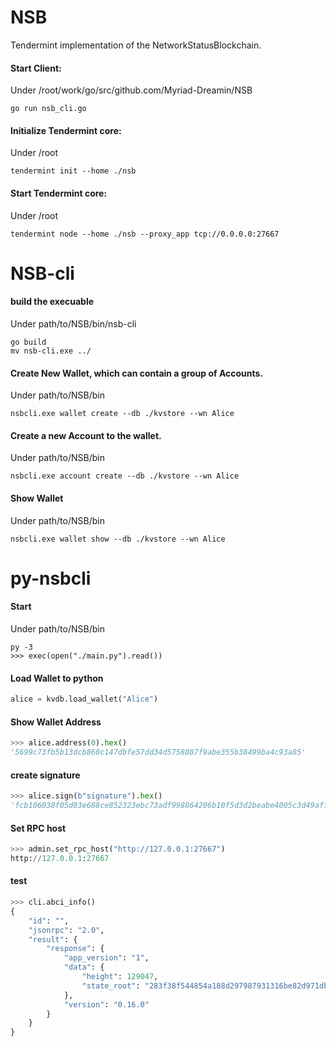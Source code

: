 # NSB

Tendermint implementation of the NetworkStatusBlockchain.

#### Start Client: 

Under /root/work/go/src/github.com/Myriad-Dreamin/NSB 

```
go run nsb_cli.go
```


#### Initialize Tendermint core:

Under /root

```
tendermint init --home ./nsb
```

#### Start Tendermint core:

Under /root

```
tendermint node --home ./nsb --proxy_app tcp://0.0.0.0:27667
```

# NSB-cli
#### build the execuable
Under path/to/NSB/bin/nsb-cli
```
go build
mv nsb-cli.exe ../
```

#### Create New Wallet, which can contain a group of Accounts. 
Under path/to/NSB/bin
```
nsbcli.exe wallet create --db ./kvstore --wn Alice
```


#### Create a new Account to the wallet. 
Under path/to/NSB/bin
```
nsbcli.exe account create --db ./kvstore --wn Alice
```

#### Show Wallet
Under path/to/NSB/bin
```
nsbcli.exe wallet show --db ./kvstore --wn Alice
```

# py-nsbcli
#### Start
Under path/to/NSB/bin
```
py -3
>>> exec(open("./main.py").read())
```

#### Load Wallet to python
```python
alice = kvdb.load_wallet("Alice")
```
#### Show Wallet Address
```python
>>> alice.address(0).hex()
'5699c73fb5b13dcb860c147dbfe57dd34d5758807f9abe355b38499ba4c93a85'
```

#### create signature
```python
>>> alice.sign(b"signature").hex()
'fcb106038f05d03e688ce852323ebc73adf998864206b10f5d3d2beabe4005c3d49aff40620d8f7e08a1cb896d5c77c9f4f0175853b01dbf4355ebc1799aeb0c'
```

#### Set RPC host
```python
>>> admin.set_rpc_host("http://127.0.0.1:27667")
http://127.0.0.1:27667
```

#### test
```python
>>> cli.abci_info()
{
    "id": "",
    "jsonrpc": "2.0",
    "result": {
        "response": {
            "app_version": "1",
            "data": {
                "height": 129047,
                "state_root": "283f38f544854a188d297987931316be82d971db8b30cd6fe746122cef4391c7"
            },
            "version": "0.16.0"
        }
    }
}
```
